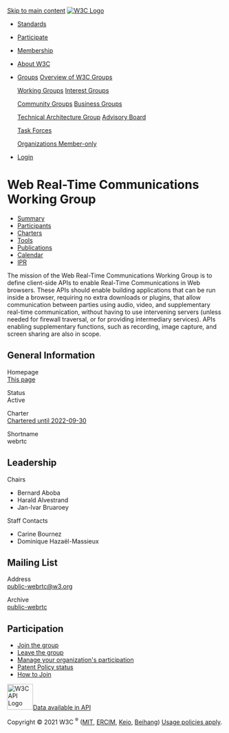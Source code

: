 <a href="#main" class="nav-link bg-w3c-blue sr-only sr-only-focusable">Skip to main content</a> <a href="https://www.w3.org/" class="navbar-brand"><img src="https://www.w3.org/Icons/w3c_home_white_transp.svg" alt="W3C Logo" class="bg-w3c-blue" /></a>

<span class="navbar-toggler-icon"></span>

- <a href="https://www.w3.org/standards/" class="nav-link bg-w3c-blue">Standards</a>
- <a href="https://www.w3.org/participate/" class="nav-link bg-w3c-blue">Participate</a>
- <a href="https://www.w3.org/Consortium/membership" class="nav-link bg-w3c-blue">Membership</a>
- <a href="https://www.w3.org/Consortium/" class="nav-link bg-w3c-blue">About W3C</a>
- <a href="#" id="navbarDropdown" class="bg-w3c-blue nav-link dropdown-toggle">Groups</a>
  <a href="/groups/" class="dropdown-item">Overview of W3C Groups</a>

  <a href="/groups/wg/" class="dropdown-item">Working Groups</a> <a href="/groups/ig/" class="dropdown-item">Interest Groups</a>

  <a href="/groups/cg/" class="dropdown-item">Community Groups</a> <a href="/groups/bg/" class="dropdown-item">Business Groups</a>

  <a href="/groups/other/tag" class="dropdown-item">Technical Architecture Group</a> <a href="/groups/other/ab" class="dropdown-item">Advisory Board</a>

  <a href="/groups/tf/" class="dropdown-item">Task Forces</a>

  <a href="/organizations/" class="member dropdown-item">Organizations <span class="badge bg-w3c-blue">Member-only</span></a>

<!-- -->

- <span class="navbar-text bg-w3c-blue py-0"> <a href="/accounts/login?redirect_url=/groups/wg/webrtc" class="bg-w3c-blue btn btn-light">Login</a> </span>

# Web Real-Time Communications Working Group

- <a href="/groups/wg/webrtc" id="nav-about-tab" class="nav-link active">Summary</a>
- <a href="/groups/wg/webrtc/participants" id="nav-participants-tab" class="nav-link">Participants</a>
- <a href="/groups/wg/webrtc/charters" id="nav-charters-tab" class="nav-link">Charters</a>
- <a href="/groups/wg/webrtc/tools" id="nav-tools-tab" class="nav-link">Tools</a>
- <a href="/groups/wg/webrtc/publications" id="nav-publications-tab" class="nav-link">Publications</a>
- <a href="/groups/wg/webrtc/calendar" id="nav-calendar-tab" class="nav-link">Calendar</a>
- <a href="/groups/wg/webrtc/ipr" id="nav-ipr-tab" class="nav-link">IPR</a>

The mission of the Web Real-Time Communications Working Group is to define client-side APIs to enable Real-Time Communications in Web browsers. These APIs should enable building applications that can be run inside a browser, requiring no extra downloads or plugins, that allow communication between parties using audio, video, and supplementary real-time communication, without having to use intervening servers (unless needed for firewall traversal, or for providing intermediary services). APIs enabling supplementary functions, such as recording, image capture, and screen sharing are also in scope.

## General Information

Homepage  
[This page](https://www.w3.org/groups/wg/webrtc)

Status  
Active

Charter  
[Chartered until 2022-09-30](https://www.w3.org/2020/09/webrtc-charter.html)

Shortname  
webrtc

## Leadership

Chairs

- Bernard Aboba
- Harald Alvestrand
- Jan-Ivar Bruaroey

Staff Contacts

- Carine Bournez
- Dominique Hazaël-Massieux

## Mailing List

Address  
<span class="far fa-envelope"></span> <public-webrtc@w3.org>

Archive  
[public-webrtc](https://lists.w3.org/Archives/Public/public-webrtc/)

## Participation

- <a href="/groups/wg/webrtc/join" class="card-link btn btn-primary" title="Join Web Real-Time Communications Working Group">Join the group</a>
- <a href="/groups/wg/webrtc/leave" class="card-link btn btn-danger" title="Leave Web Real-Time Communications Working Group">Leave the group</a>
- <a href="/groups/wg/webrtc/change" class="card-link btn btn-info">Manage your organization's participation</a>
- <a href="/groups/wg/webrtc/ipr" class="card-link">Patent Policy status</a>
- <a href="/groups/wg/webrtc/instructions" class="card-link"><em></em> How to Join</a>

[<img src="//www.w3.org/2020/07/w3c-api.png" title="W3C API" alt="W3C API Logo" width="60" />Data available in API](/api/)

Copyright © 2021 W3C <sup>®</sup> ([MIT](https://www.csail.mit.edu/), [ERCIM](https://www.ercim.eu/), [Keio](https://www.keio.ac.jp/), [Beihang](https://ev.buaa.edu.cn/)) [Usage policies apply](/Consortium/Legal/ipr-notice).
